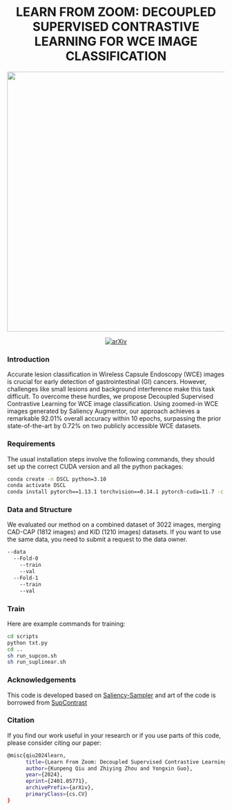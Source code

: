 <div align="center">
<h1>LEARN FROM ZOOM: DECOUPLED SUPERVISED CONTRASTIVE LEARNING FOR WCE IMAGE CLASSIFICATION</h1>
<img src="images/structure.png", width="600">

[![arXiv](https://img.shields.io/badge/arXiv-<2401.05771>-<COLOR>.svg)](https://arxiv.org/abs/2401.05771)

</div>

### Introduction
Accurate lesion classification in Wireless Capsule Endoscopy (WCE) images is crucial for early detection of gastrointestinal (GI) cancers. However, challenges like small lesions and background interference make this task difficult. To overcome these hurdles, we propose Decoupled Supervised Contrastive Learning for WCE image classification. Using zoomed-in WCE images generated by Saliency Augmentor, our approach achieves a remarkable 92.01% overall accuracy within 10 epochs, surpassing the prior state-of-the-art by 0.72% on two publicly accessible WCE datasets.

### Requirements
The usual installation steps involve the following commands, they should set up the correct CUDA version and all the python packages:
```bash
conda create -n DSCL python=3.10
conda activate DSCL
conda install pytorch==1.13.1 torchvision==0.14.1 pytorch-cuda=11.7 -c pytorch -c nvidia
```

### Data and Structure
We evaluated our method on a combined dataset of 3022 images, merging CAD-CAP (1812 images) and KID (1210 images) datasets. If you want to use the same data, you need to submit a request to the data owner.
```bash
--data
  --Fold-0
    --train
    --val
  --Fold-1
    --train
    --val
```

### Train
Here are example commands for training:
```bash
cd scripts
python txt.py
cd ..
sh run_supcon.sh
sh run_suplinear.sh
```

### Acknowledgements
This code is developed based on [Saliency-Sampler](https://github.com/recasens/Saliency-Sampler/tree/master) and art of the code is borrowed from [SupContrast](https://github.com/HobbitLong/SupContrast)

### Citation
If you find our work useful in your research or if you use parts of this code, please consider citing our paper:
```bash
@misc{qiu2024learn,
      title={Learn From Zoom: Decoupled Supervised Contrastive Learning For WCE Image Classification}, 
      author={Kunpeng Qiu and Zhiying Zhou and Yongxin Guo},
      year={2024},
      eprint={2401.05771},
      archivePrefix={arXiv},
      primaryClass={cs.CV}
}
```
